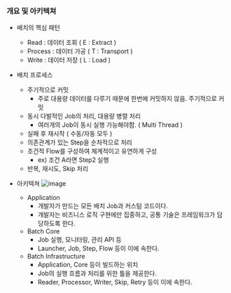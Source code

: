 ### 개요 및 아키텍쳐

- 배치의 핵심 패턴
    - Read : 데이터 조회 ( E : Extract )
    - Process : 데이터 가공 ( T : Transport )
    - Write : 데이터 저장 ( L : Load )


- 배치 프로세스
    - 주기적으로 커밋
        - 주로 대용량 데이터를 다루기 때문에 한번에 커밋하지 않음. 주기적으로 커밋
    - 동시 다발적인 Job의 처리, 대용량 병렬 처리
        - 여러개의 Job이 동시 실행 가능해야함. ( Multi Thread )
    - 실패 후 재시작 ( 수동/자동 모두 )
    - 의존관계가 있는 Step을 순차적으로 처리
    - 조건적 Flow를 구성하여 체계적이고 유연하게 구성
        - ex) 조건 A라면 Step2 실행
    - 반복, 재시도, Skip 처리


- 아키텍쳐
  ![image](https://github.com/ulimy/study/assets/18046394/9b95b7f0-7e56-4f2c-a7e3-1bc25c28d7b2)
  - Application
    - 개발자가 만드는 모든 배치 Job과 커스텀 코드이다.
    - 개발자는 비즈니스 로직 구현에만 집중하고, 공통 기술은 프레임워크가 담당하도록 한다.
  - Batch Core
      - Job 실행, 모니터링, 관리 API 등
      - Launcher, Job, Step, Flow 등이 이에 속한다.
  - Batch Infrastructure
      - Application, Core 등이 빌드하는 위치
      - Job의 실행 흐름과 처리를 위한 틀을 제공한다.
      - Reader, Processor, Writer, Skip, Retry 등이 이에 속한다.
